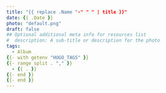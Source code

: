 ```yaml
---
title: "{{ replace .Name "-" " " | title }}"
date: {{ .Date }}
photo: "default.png"
draft: false
## Optional additional meta info for resources list
#  description: A sub-title or description for the photo
tags:
  - Album
{{- with getenv "HUGO_TAGS" }}
{{- range split . "," }}
  - {{ . }}
{{- end }}
{{- end }}
---
```



